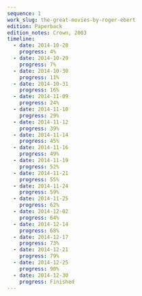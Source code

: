 ```yaml
---
sequence: 1
work_slug: the-great-movies-by-roger-ebert
edition: Paperback
edition_notes: Crown, 2003
timeline:
  - date: 2014-10-28
    progress: 4%
  - date: 2014-10-29
    progress: 7%
  - date: 2014-10-30
    progress: 11%
  - date: 2014-10-31
    progress: 16%
  - date: 2014-11-09
    progress: 24%
  - date: 2014-11-10
    progress: 29%
  - date: 2014-11-12
    progress: 39%
  - date: 2014-11-14
    progress: 45%
  - date: 2014-11-16
    progress: 49%
  - date: 2014-11-19
    progress: 52%
  - date: 2014-11-21
    progress: 55%
  - date: 2014-11-24
    progress: 59%
  - date: 2014-11-25
    progress: 62%
  - date: 2014-12-02
    progress: 64%
  - date: 2014-12-14
    progress: 68%
  - date: 2014-12-17
    progress: 73%
  - date: 2014-12-21
    progress: 79%
  - date: 2014-12-25
    progress: 90%
  - date: 2014-12-30
    progress: Finished
---
```

